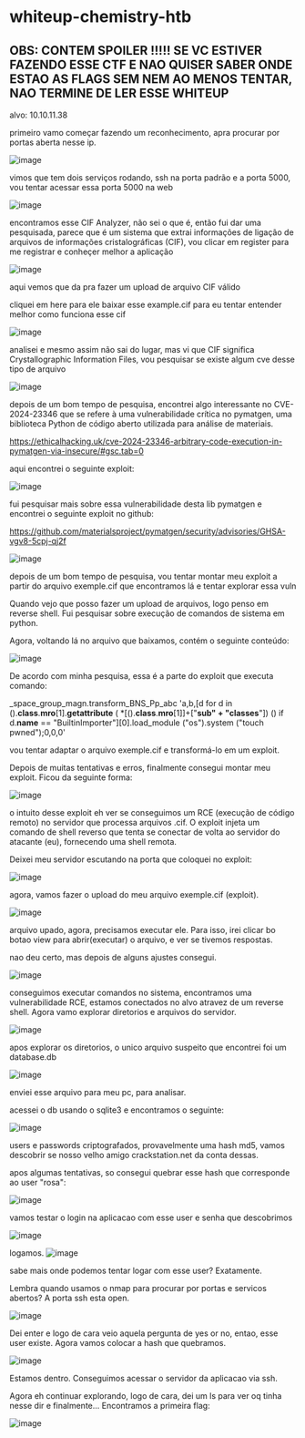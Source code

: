 # whiteup-chemistry-htb

OBS: CONTEM SPOILER !!!!! SE VC ESTIVER FAZENDO ESSE CTF E NAO QUISER SABER ONDE ESTAO AS FLAGS SEM NEM AO MENOS TENTAR, NAO TERMINE DE LER ESSE WHITEUP
----


alvo: 10.10.11.38

primeiro vamo começar fazendo um reconhecimento, apra procurar por portas aberta nesse ip.

![image](https://github.com/user-attachments/assets/5387a6bb-ed77-4f63-847a-272016f3d149)

vimos que tem dois serviços rodando, ssh na porta padrão e a porta 5000, vou tentar acessar essa porta 5000 na web

![image](https://github.com/user-attachments/assets/1cb50d91-f52a-4a77-9ac0-64c86b513c07)

encontramos esse CIF Analyzer, não sei o que é, então fui dar uma pesquisada, parece que é um sistema que extrai informações de ligação de arquivos de informações cristalográficas (CIF), vou clicar em register para me registrar e conheçer melhor a aplicação

![image](https://github.com/user-attachments/assets/6a239045-965c-4a11-968c-a715cf738196)

aqui vemos que da pra fazer um upload de arquivo CIF válido

cliquei em here para ele baixar esse example.cif para eu tentar entender melhor como funciona esse cif

![image](https://github.com/user-attachments/assets/efc43522-18c4-4d94-aee7-d6f6f072ece1)

analisei e mesmo assim não sai do lugar, mas vi que CIF significa Crystallographic Information Files, vou pesquisar se existe algum cve desse tipo de arquivo


![image](https://github.com/user-attachments/assets/e679f90e-0e15-4e51-9489-8289367f2264)


depois de um bom tempo de pesquisa, encontrei algo interessante no CVE-2024-23346 que se refere à uma vulnerabilidade crítica no pymatgen, uma biblioteca Python de código aberto utilizada para análise de materiais. 

https://ethicalhacking.uk/cve-2024-23346-arbitrary-code-execution-in-pymatgen-via-insecure/#gsc.tab=0

aqui encontrei o seguinte exploit:

![image](https://github.com/user-attachments/assets/87b92bb3-3eed-4849-bc76-7bae66852a49)

fui pesquisar mais sobre essa vulnerabilidade desta lib pymatgen e encontrei o seguinte exploit no github:

https://github.com/materialsproject/pymatgen/security/advisories/GHSA-vgv8-5cpj-qj2f

![image](https://github.com/user-attachments/assets/7c57f734-fabb-4950-babb-a732539724cc)

depois de um bom tempo de pesquisa, vou tentar montar meu exploit a partir do arquivo exemple.cif que encontramos lá e tentar explorar essa vuln

Quando vejo que posso fazer um upload de arquivos, logo penso em reverse shell. Fui pesquisar sobre execução de comandos de sistema em python.

Agora, voltando lá no arquivo que baixamos, contém o seguinte conteúdo:

![image](https://github.com/user-attachments/assets/4c1f7acd-890e-4ab8-85c7-722c32e5adb0)

De acordo com minha pesquisa, essa é a parte do exploit que executa comando:

_space_group_magn.transform_BNS_Pp_abc  'a,b,[d for d in ().__class__.__mro__[1].__getattribute__ ( *[().__class__.__mro__[1]]+["__sub" + "classes__"]) () if d.__name__ == "BuiltinImporter"][0].load_module ("os").system ("touch pwned");0,0,0'

vou tentar adaptar o arquivo exemple.cif e transformá-lo em um exploit.

Depois de muitas tentativas e erros, finalmente consegui montar meu exploit. Ficou da seguinte forma:

![image](https://github.com/user-attachments/assets/2ecac304-ac7f-42bf-bfde-a2e8e7a9e7ed)

o intuito desse exploit eh ver se conseguimos um RCE (execução de código remoto) no servidor que processa arquivos .cif. O exploit injeta um comando de shell reverso que tenta se conectar de volta ao servidor do atacante (eu), fornecendo uma shell remota.

Deixei meu servidor escutando na porta que coloquei no exploit:

![image](https://github.com/user-attachments/assets/f0a62b3a-b464-4d44-9ee5-ffec766eb42d)

agora, vamos fazer o upload do meu arquivo exemple.cif (exploit).


![image](https://github.com/user-attachments/assets/0d08ec55-1fe4-474a-80e2-94e8fa7242fc)

arquivo upado, agora, precisamos executar ele. Para isso, irei clicar bo botao view para abrir(executar) o arquivo, e ver se tivemos respostas.

nao deu certo, mas depois de alguns ajustes consegui.

![image](https://github.com/user-attachments/assets/03d862d3-0e99-4d58-b515-02ab5cb6289e)

conseguimos executar comandos no sistema, encontramos uma vulnerabilidade RCE, estamos conectados no alvo atravez de um reverse shell. Agora vamo explorar diretorios e arquivos do servidor.

![image](https://github.com/user-attachments/assets/744893cc-a2b1-4c8b-9df7-1846ac064779)


apos explorar os diretorios, o unico arquivo suspeito que encontrei foi um database.db

![image](https://github.com/user-attachments/assets/1d22215b-88e0-406a-b7e3-46745f19eb04)

enviei esse arquivo para meu pc, para analisar.

acessei o db usando o sqlite3 e encontramos o seguinte:

![image](https://github.com/user-attachments/assets/515a2d39-9fc8-444c-b331-c4d252febfda)

users e passwords criptografados, provavelmente uma hash md5, vamos descobrir se nosso velho amigo crackstation.net da conta dessas.

apos algumas tentativas, so consegui quebrar esse hash que corresponde ao user "rosa":

![image](https://github.com/user-attachments/assets/64e4bf5e-cd0a-4aa8-b015-669e19dce193)

vamos testar o login na aplicacao com esse user e senha que descobrimos

![image](https://github.com/user-attachments/assets/20cbf01c-e46a-4133-beca-13caa9306fbe)

logamos.
![image](https://github.com/user-attachments/assets/5a00ef04-2325-4261-95ef-3513af3e5696)

sabe mais onde podemos tentar logar com esse user? Exatamente.

Lembra quando usamos o nmap para procurar por portas e servicos abertos? A porta ssh esta open.

![image](https://github.com/user-attachments/assets/35e5715e-4419-4c32-8e2f-007f94d394ed)

Dei enter e logo de cara veio aquela pergunta de yes or no, entao, esse user existe. Agora vamos colocar a hash que quebramos.

![image](https://github.com/user-attachments/assets/0ff93f72-08bd-4c46-8b98-ab7da1c5fd60)

Estamos dentro. Conseguimos acessar o servidor da aplicacao via ssh.

Agora eh continuar explorando, logo de cara, dei um ls para ver oq tinha nesse dir e finalmente... Encontramos a primeira flag:

![image](https://github.com/user-attachments/assets/996d09fe-4a94-45fa-b9ed-597b33023009)









